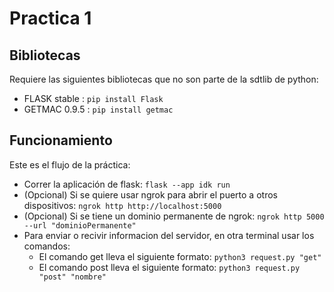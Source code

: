 # Practica 1
## Bibliotecas
Requiere las siguientes bibliotecas que no son parte de la sdtlib de python:
* FLASK stable : ```pip install Flask```
* GETMAC 0.9.5  : ```pip install getmac```  

## Funcionamiento
Este es el flujo de la práctica:
* Correr la aplicación de flask: ```flask --app idk run```
* (Opcional) Si se quiere usar ngrok para abrir el puerto a otros dispositivos: ```ngrok http http://localhost:5000```
* (Opcional) Si se tiene un dominio permanente de ngrok: ```ngrok http 5000 --url "dominioPermanente"```
* Para enviar o recivir informacion del servidor, en otra terminal usar los comandos:
    * El comando get lleva el siguiente formato: ```python3 request.py "get"```
    * El comando post lleva el siguiente formato: ```python3 request.py "post" "nombre"```
